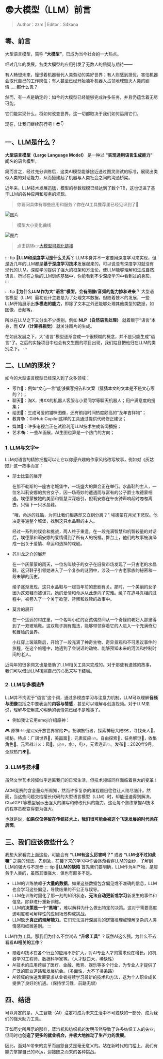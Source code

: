 # 😨大模型（LLM）前言
> Author：zzm | Editor：S4kana

## 零、前言
大型语言模型，简称 **“大模型”**，已成为当今社会的一大热点。

经过几年的发展，各类大模型的应用引发了无数人的质疑与期待——

有人畅想未来，憧憬着机器替代人类劳动的美好世界；有人则感到担忧，害怕机器会取代自己的工作岗位；有人甚至已经开始脑补机器人占领地球毁灭人类的剧情……都什么鬼？

然而，有一点是确定的：如今的大模型已经能够完成许多任务，并且仍蕴含着无尽可能。

它们能实现什么，将如何改变世界，这一切都取决于我们如何运用它们。

现在，让我们继续前行吧！😎👇

## 一、LLM是什么？

**大型语言模型（Large Language Model）** 是一种以 **"实现通用语言生成能力"** 闻名的语言模型。

简而言之，经过充分训练后，这类AI模型能够接近通过图灵测试的标准，展现出类似人类的对话能力，从而搭建起了机器与人类社会之间的沟通桥梁。

近年来，LLM技术发展迅猛，模型的参数规模已经达到了数个TB，这也促进了基于LLM的各种应用和服务的涌现。

> 你要问具体有哪些应用和服务？你在AI工具推荐里已经见识到了🤨

![图片](../static/977221b2-a63f-46cf-b1bd-7bc743047c82.png)
> 模型大小变化曲线

![图片](../static/809f48a4-66c4-4b5f-9ca2-7cfe0759a347.png)
> 点击跳转👉[大模型可视化链接](https://bbycroft.net/llm)

::: tip **🤔LLM和深度学习是什么关系？**
LLM本身并不一定要用深度学习来实现，但是近几年的LLM都是**基于深度学习技术**发展起来的，可以说没有深度学习就没有现代的LLM。深度学习提供了强大的框架和方法论，使LLM能够理解和生成自然语言。所以在之后的LLM训练基础中，你能看到不少深度学习中看到过的身影。
:::

::: tip **🤔为什么LLM作为大“语言”模型，会有图像/音频的能力掺和进来？**
大型语言模型（LLM）最初设计主要是为了处理文本数据，但随着技术的发展，一些LLM开始展示出**多模态的能力**，即除了文本之外还能够处理其他类型的数据，如图像、音频等。

所以在LLM之下又分出不少类别，例如 **NLP（自然语言处理）** 就着眼于“语言”本身，而 **CV（计算机视觉）** 就关注图片的生成。

在如此发展之下，大“语言”模型逐渐变成一个很模糊的概念，并不是只能生成“语言”了。之后的实操项目中也会有文生图的项目出现，我们姑且把他归在LLM的类别之下。
:::

## 二、LLM的现状？
如今的大型语言模型已经深入到了众多领域：

- 写作📝：例如“文心一言”能够撰写报告和文案（猜猜本文的文本是不是文心写的？）；
- 聊天💬：淘X，拼XX的机器人客服与小爱同学等聊天机器人；用户满意度的搜集；
- 绘图🎨：生成可爱的猫咪图像，还有前段时间热度颇高的“龙年吉祥物”；
- 教育📚：GitHub Copilot这样的工具通过提供代码修正建议；
- 媒体📰：许多电视台正在试验利用LLM技术生成新闻播报；
- 艺术🎭：一些AI画展，AI生图也算是一个热门的方向； 

### 1. LLM与文字✏
LLM对语言的精妙把握可以让它以你感兴趣的作家风格改写故事，例如对《灰姑娘》这一故事而言：  
- 莎士比亚的展开

  在那不勒斯的一座古老城堡中，一场盛大的舞会正在举行。水晶鞋的主人，一位名叫莉安娜的贫穷女子，因一场奇妙的遭遇而与富有的公子爵士埃德蒙相遇。埃德蒙被她的美丽和智慧深深吸引，但莉安娜在午夜钟声响起时匆匆离去，只留下一只水晶鞋。

   "哦，命运的残酷，为何让我们相遇却又立刻分离？"  埃德蒙在月光下悲叹。他决定寻遍整个城堡，找到这只水晶鞋的主人。

  经过一系列的误会和挑战，两人终于重逢。在一段充满智慧和机智较量的对话后，埃德蒙和莉安娜的爱情得到了所有人的祝福。舞台上，他们的故事被演绎成一出关于爱情、命运和选择的戏剧。
  
- 芥川龙之介的展开
  
  在一个灰蒙蒙的雨天，一位名叫绫子的女子在旧货市场发现了一只古老的水晶鞋。这只鞋子引领她进入了一个复杂的谜团中，涉及一个古老家族的秘密和一段未解的历史。
  
  绫子逐渐发现，这只水晶鞋与一起百年前的悲剧有关。那时，一个美丽的女子因为这双鞋而被诅咒，她的爱情和命运从此走向了灾难。绫子在追寻真相的过程中，被卷入了一个关于欲望、背叛和救赎的故事中。
  
- 莫言的展开

  在一个遥远的村庄里，一个名叫小红的女孩偶然间从一个奇怪的老妇人那里得到了一双玻璃鞋。这双鞋子拥有魔法，能够带领穿着它的人进入一个充满奇幻和冒险的世界。
  
  小红穿上玻璃鞋后，开始了一段充满了神奇生物、奇异景观和不可思议事件的旅程。在这个旅程中，她遇到了会说话的动物、能够预知未来的河流和控制时间的老人。

近两年的很多网文也是借助了LLM相关工具来完成的。对于那些有遗憾的故事，我们可以借助LLM按照自己的心愿来写下结局。

### 2. LLM与多模态🎙

LLM并不拘泥于“语言”这个词，通过多模态学习与注意力机制，LLM可以理解**音频与图像**包括之中要表达的**内容与情感**，甚至可以理解与创造视频。对于LLM来说，理解与使用意义明确的表情包已经不是难事了。

- 例如我让它用emoji介绍原神：
  
🎮 原神 🌀✨是🇨🇳开放世界冒险🏞️。扮演旅行者，探索神秘大陆🗺️，寻找亲人👫，揭秘。特点：广阔世界🌄，美画面🎨，元素反应💧🔥。自由探索🚶，任务解谜🧩，收集角色🤺。元素战斗⚔️：风🍃，火🔥，水💧，电⚡，元素连击💥。发布📅：2020年9月，全球热门🌍💖。

### 3. LLM与技术🖥
虽然文学艺术领域似乎远离我们的日常生活，但技术领域同样面临着巨大的变革！

ACM竞赛的含金量众所周知，然而许多复杂的编程题目往往让人绞尽脑汁。然而，当这些问题交给擅长代码的大型语言模型（LLM）时，却能迅速得到解决。ChatGPT等模型展示出强大的编写和修改代码的能力，这让每个熟练掌握AI技术的程序员都变得更为强大。

也就是说，**如果仅仅停留在传统技术上，我们很可能会被这个飞速发展的时代抛在后面**。

## 三、我们应该做些什么？
我想大家看完上面这些，可能会有 **“LLM有这么厉害吗？”** 或者 **“LLM也不过如此嘛”** 之类的想法，先别急，在接下来的学习中你会逐渐看穿LLM的面纱，了解到LLM的强大与不足😎
::: tip **🤔LLM的缺陷**
首先我们要明确，LLM作为AI产物，是服务于人类的，虽然其很强大，但也有颇多不足。
- LLM的训练依赖于**大量的数据**。如果这些数据包含偏见或不准确的信息，LLM也会学习这些偏见，导致结果的不公正与误导。
- LLM在训练时固化了那一刻的知识状态，**无法自动更新或学习**新发生的事件和信息，除非进行重新训练。
- LLM的**决策是一个“黑箱”**，难以解释为什么做出特定的决策。这对于需要高度透明度和可解释性的应用场景构成挑战。
- LLM缺乏**真正的理解能力**。它们无法进行深层次的逻辑推理或理解复杂的人类情感和细微差别。
:::

LLM作为工具，那我们为什么不尝试去 **“升级工具”** ？既然AI这么强，为什么不去看看**AI相关的工作**？

- 随着AI技术在各个行业的应用不断扩大，对AI专业人才的需求也在增长。如机器学习工程师、数据科学家等。（人才缺口大，稀缺性）
- AI技术的应用跨越了医疗、金融、教育、娱乐等多个行业，为专业人才提供了广泛的职业道路和发展机会。（多面性，大不了换条路）
- AI领域的快速发展要求从业者持续学习最新的技术和方法，这为个人职业成长提供了良好的机遇。（保持学习性，前路无垠）

## 四、结语
可以肯定的是，人工智能（AI）注定将成为未来生活中不可或缺的一部分，成为我们的强大助力工具。

正如历史所展示的那样，蒸汽机和纺织机的发明虽然导致了许多纺织工人的失业，但同时也**创造了更多的就业机会，并极大地推动了生产力的发展**。

因此，面对AI带来的变革而自怨自艾是毫无意义的。站在新时代的门槛上，我们有能力掌握自己的命运，迎接随之而来的各种挑战。
